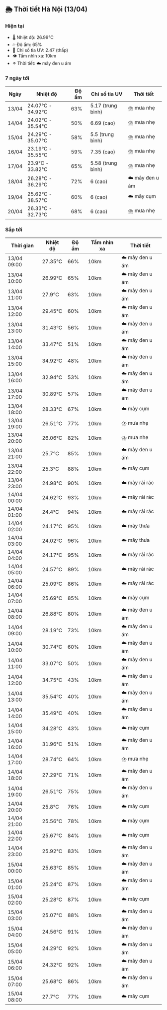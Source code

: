 ## 🌦️ Thời tiết Hà Nội (13/04)

### Hiện tại

- 🌡️ Nhiệt độ: 26.99℃
- 💦 Độ ẩm: 65%
- 🌟 Chỉ số tia UV: 2.47 (thấp)
- 👁️ Tầm nhìn xa: 10km
- ☂️ Thời tiết: ☁️ mây đen u ám

### 7 ngày tới

| Ngày | Nhiệt độ | Độ ẩm | Chỉ số tia UV | Thời tiết |
| --- | --- | --- | --- | --- |
| 13/04 | 24.07℃ - 34.92℃ | 63% | 5.17 (trung bình) | ⛈️ mưa nhẹ |
| 14/04 | 24.02℃ - 35.54℃ | 50% | 6.69 (cao) | ⛈️ mưa nhẹ |
| 15/04 | 24.29℃ - 35.07℃ | 58% | 5.5 (trung bình) | ⛈️ mưa nhẹ |
| 16/04 | 23.19℃ - 35.55℃ | 59% | 7.35 (cao) | ⛈️ mưa nhẹ |
| 17/04 | 23.9℃ - 33.82℃ | 65% | 5.58 (trung bình) | ⛈️ mưa nhẹ |
| 18/04 | 26.28℃ - 36.29℃ | 72% | 6 (cao) | ☁️ mây đen u ám |
| 19/04 | 25.62℃ - 38.57℃ | 60% | 6 (cao) | ☁️ mây cụm |
| 20/04 | 26.33℃ - 32.73℃ | 68% | 6 (cao) | ⛈️ mưa nhẹ |

### Sắp tới

| Thời gian | Nhiệt độ | Độ ẩm | Tầm nhìn xa | Thời tiết |
| --- | --- | --- | --- | --- |
| 13/04 09:00 | 27.35℃ | 66% | 10km | ☁️ mây đen u ám |
| 13/04 10:00 | 26.99℃ | 65% | 10km | ☁️ mây đen u ám |
| 13/04 11:00 | 27.9℃ | 63% | 10km | ☁️ mây đen u ám |
| 13/04 12:00 | 29.45℃ | 60% | 10km | ☁️ mây đen u ám |
| 13/04 13:00 | 31.43℃ | 56% | 10km | ☁️ mây đen u ám |
| 13/04 14:00 | 33.47℃ | 51% | 10km | ☁️ mây đen u ám |
| 13/04 15:00 | 34.92℃ | 48% | 10km | ☁️ mây đen u ám |
| 13/04 16:00 | 32.94℃ | 53% | 10km | ☁️ mây đen u ám |
| 13/04 17:00 | 30.89℃ | 57% | 10km | ☁️ mây đen u ám |
| 13/04 18:00 | 28.33℃ | 67% | 10km | ☁️ mây cụm |
| 13/04 19:00 | 26.51℃ | 77% | 10km | ⛈️ mưa nhẹ |
| 13/04 20:00 | 26.06℃ | 82% | 10km | ⛈️ mưa nhẹ |
| 13/04 21:00 | 25.7℃ | 85% | 10km | ☁️ mây đen u ám |
| 13/04 22:00 | 25.3℃ | 88% | 10km | ☁️ mây cụm |
| 13/04 23:00 | 24.98℃ | 90% | 10km | ☁️ mây rải rác |
| 14/04 00:00 | 24.62℃ | 93% | 10km | ☁️ mây rải rác |
| 14/04 01:00 | 24.4℃ | 94% | 10km | ☁️ mây rải rác |
| 14/04 02:00 | 24.17℃ | 95% | 10km | ☁️ mây thưa |
| 14/04 03:00 | 24.02℃ | 96% | 10km | ☁️ mây thưa |
| 14/04 04:00 | 24.17℃ | 95% | 10km | ☁️ mây rải rác |
| 14/04 05:00 | 24.57℃ | 89% | 10km | ☁️ mây rải rác |
| 14/04 06:00 | 25.09℃ | 86% | 10km | ☁️ mây rải rác |
| 14/04 07:00 | 25.69℃ | 85% | 10km | ☁️ mây cụm |
| 14/04 08:00 | 26.88℃ | 80% | 10km | ☁️ mây đen u ám |
| 14/04 09:00 | 28.19℃ | 73% | 10km | ☁️ mây đen u ám |
| 14/04 10:00 | 30.74℃ | 60% | 10km | ☁️ mây đen u ám |
| 14/04 11:00 | 33.07℃ | 50% | 10km | ☁️ mây đen u ám |
| 14/04 12:00 | 34.75℃ | 43% | 10km | ☁️ mây đen u ám |
| 14/04 13:00 | 35.54℃ | 40% | 10km | ☁️ mây đen u ám |
| 14/04 14:00 | 35.49℃ | 40% | 10km | ☁️ mây đen u ám |
| 14/04 15:00 | 34.28℃ | 43% | 10km | ☁️ mây cụm |
| 14/04 16:00 | 31.96℃ | 51% | 10km | ☁️ mây đen u ám |
| 14/04 17:00 | 28.74℃ | 64% | 10km | ⛈️ mưa nhẹ |
| 14/04 18:00 | 27.29℃ | 71% | 10km | ☁️ mây đen u ám |
| 14/04 19:00 | 26.51℃ | 75% | 10km | ☁️ mây đen u ám |
| 14/04 20:00 | 25.8℃ | 76% | 10km | ☁️ mây cụm |
| 14/04 21:00 | 25.56℃ | 78% | 10km | ☁️ mây cụm |
| 14/04 22:00 | 25.67℃ | 84% | 10km | ☁️ mây cụm |
| 14/04 23:00 | 25.92℃ | 83% | 10km | ☁️ mây đen u ám |
| 15/04 00:00 | 25.63℃ | 85% | 10km | ☁️ mây đen u ám |
| 15/04 01:00 | 25.24℃ | 87% | 10km | ☁️ mây đen u ám |
| 15/04 02:00 | 25.28℃ | 87% | 10km | ☁️ mây cụm |
| 15/04 03:00 | 25.07℃ | 88% | 10km | ☁️ mây đen u ám |
| 15/04 04:00 | 24.56℃ | 91% | 10km | ☁️ mây đen u ám |
| 15/04 05:00 | 24.29℃ | 92% | 10km | ☁️ mây đen u ám |
| 15/04 06:00 | 24.32℃ | 92% | 10km | ☁️ mây đen u ám |
| 15/04 07:00 | 25.68℃ | 86% | 10km | ☁️ mây đen u ám |
| 15/04 08:00 | 27.7℃ | 77% | 10km | ☁️ mây cụm |
